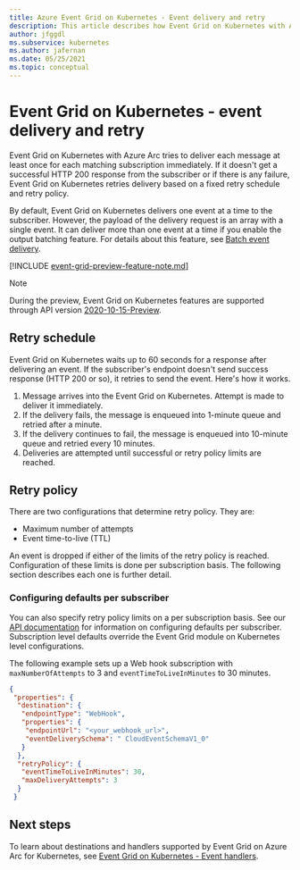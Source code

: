 ```yaml
---
title: Azure Event Grid on Kubernetes - Event delivery and retry
description: This article describes how Event Grid on Kubernetes with Azure Arc delivers events and how it handles undelivered messages.
author: jfggdl
ms.subservice: kubernetes
ms.author: jafernan
ms.date: 05/25/2021
ms.topic: conceptual
---
```


# Event Grid on Kubernetes - event delivery and retry
Event Grid on Kubernetes with Azure Arc tries to deliver each message at least once for each matching subscription immediately. If it doesn't get a successful HTTP 200 response from the subscriber or if there is any failure, Event Grid on Kubernetes retries delivery based on a fixed retry schedule and retry policy. 

By default, Event Grid on Kubernetes delivers one event at a time to the subscriber. However, the payload of the delivery request is an array with a single event. It can deliver more than one event at a time if you enable the output batching feature. For details about this feature, see [Batch event delivery](batch-event-delivery.md).

[!INCLUDE [event-grid-preview-feature-note.md](../includes/event-grid-preview-feature-note.md)]

> [!NOTE]
> During the preview, Event Grid on Kubernetes features are supported through API version [2020-10-15-Preview](/rest/api/eventgrid/controlplane-version2021-10-15-preview/event-subscriptions/create-or-update). 


## Retry schedule
Event Grid on Kubernetes waits up to 60 seconds for a response after delivering an event. If the subscriber's endpoint doesn't send success response (HTTP 200 or so), it retries to send the event. Here's how it works. 

1. Message arrives into the Event Grid on Kubernetes. Attempt is made to deliver it immediately.
1. If the delivery fails, the message is enqueued into 1-minute queue and retried after a minute.
1. If the delivery continues to fail, the message is enqueued into 10-minute queue and retried every 10 minutes.
1. Deliveries are attempted until successful or retry policy limits are reached.
 
## Retry policy
There are two configurations that determine retry policy. They are:

- Maximum number of attempts
- Event time-to-live (TTL)

An event is dropped if either of the limits of the retry policy is reached. Configuration of these limits is done per subscription basis. The following section describes each one is further detail.

### Configuring defaults per subscriber
You can also specify retry policy limits on a per subscription basis. See our [API documentation](/rest/api/eventgrid/controlplane-version2021-10-15-preview/event-subscriptions/create-or-update) for information on configuring defaults per subscriber. Subscription level defaults override the Event Grid module on Kubernetes level configurations.

The following example sets up a Web hook subscription with `maxNumberOfAttempts` to 3 and `eventTimeToLiveInMinutes` to 30 minutes.

```json
{
 "properties": {
  "destination": {
   "endpointType": "WebHook",
   "properties": {
    "endpointUrl": "<your_webhook_url>",
    "eventDeliverySchema": " CloudEventSchemaV1_0"
   }
  },
  "retryPolicy": {
   "eventTimeToLiveInMinutes": 30,
   "maxDeliveryAttempts": 3
  }
 }
```

## Next steps
To learn about destinations and handlers supported by Event Grid on Azure Arc for Kubernetes, see [Event Grid on Kubernetes - Event handlers](event-handlers.md).

